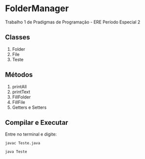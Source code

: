 # FolderManager
Trabalho 1 de Pradigmas de Programação - ERE Período Especial 2

## Classes
1. Folder
2. File
3. Teste

## Métodos
1. printAll
2. printText
3. FillFolder
4. FillFile
5. Getters e Setters


## Compilar e Executar

Entre no terminal e digite:

```shell
javac Teste.java
```

```shell
java Teste
```
